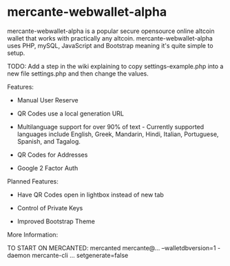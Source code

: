 mercante-webwallet-alpha
========

mercante-webwallet-alpha is a popular secure opensource online altcoin wallet that works with practically any altcoin. mercante-webwallet-alpha uses PHP, mySQL, JavaScript and Bootstrap meaning it's quite simple to setup. 


TODO: Add a step in the wiki explaining to copy settings-example.php into a new file settings.php and then change the values.

Features:

- Manual User Reserve

- QR Codes use a local generation URL 

- Multilanguage support for over 90% of text - Currently supported languages include English, Greek, Mandarin, Hindi, Italian, Portuguese, Spanish, and Tagalog.

- QR Codes for Addresses

- Google 2 Factor Auth

Planned Features:

- Have QR Codes open in lightbox instead of new tab

- Control of Private Keys

- Improved Bootstrap Theme 


More Information:

TO START ON MERCANTED: mercanted mercante@... –walletdbversion=1 -daemon
mercante-cli ... setgenerate=false

